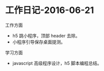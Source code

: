 # 工作日记-2016-06-21

工作方面

- h5 跳小程序，顶部 header 去除。
- 小程序引导保存桌面提测。

学习方面

- javascript 高级程序设计，h5 脚本编程总结。
